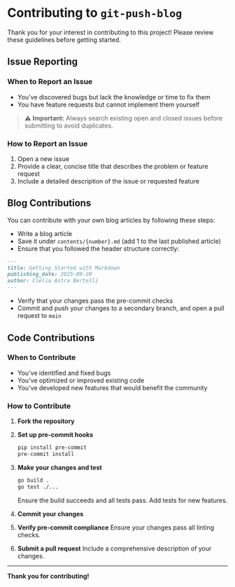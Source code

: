 # Contributing to `git-push-blog`

Thank you for your interest in contributing to this project! Please review these guidelines before getting started.

## Issue Reporting

### When to Report an Issue

- You've discovered bugs but lack the knowledge or time to fix them
- You have feature requests but cannot implement them yourself

> ⚠️ **Important:** Always search existing open and closed issues before submitting to avoid duplicates.

### How to Report an Issue

1. Open a new issue
2. Provide a clear, concise title that describes the problem or feature request
3. Include a detailed description of the issue or requested feature

## Blog Contributions

You can contribute with your own blog articles by following these steps:

- Write a blog article
- Save it under `contents/{number}.md` (add 1 to the last published article)
- Ensure that you followed the header structure correctly:

```md
---
title: Getting Started with Markdown
publishing_date: 2025-09-20
author: Clelia Astra Bertelli
---
```

- Verify that your changes pass the pre-commit checks
- Commit and push your changes to a secondary branch, and open a pull request to `main`

## Code Contributions

### When to Contribute

- You've identified and fixed bugs
- You've optimized or improved existing code
- You've developed new features that would benefit the community

### How to Contribute

1. **Fork the repository**

2. **Set up pre-commit hooks**

   ```bash
   pip install pre-commit
   pre-commit install
   ```

3. **Make your changes and test**

   ```bash
   go build .
   go test ./...
   ```

   Ensure the build succeeds and all tests pass. Add tests for new features.

4. **Commit your changes**

5. **Verify pre-commit compliance**
   Ensure your changes pass all linting checks.

6. **Submit a pull request**
   Include a comprehensive description of your changes.

---

**Thank you for contributing!**
